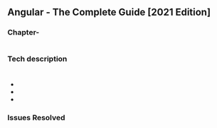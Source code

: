 ## Angular - The Complete Guide [2021 Edition]

### Chapter-
#
### Tech description
#
- 
- 
- 

### Issues Resolved
#
